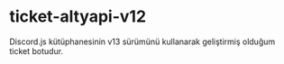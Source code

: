 # ticket-altyapi-v12
Discord.js kütüphanesinin v13 sürümünü kullanarak geliştirmiş olduğum ticket botudur.

